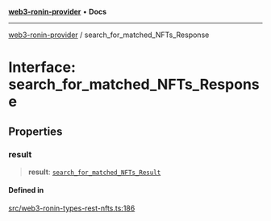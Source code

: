 [**web3-ronin-provider**](../README.md) • **Docs**

***

[web3-ronin-provider](../globals.md) / search\_for\_matched\_NFTs\_Response

# Interface: search\_for\_matched\_NFTs\_Response

## Properties

### result

> **result**: [`search_for_matched_NFTs_Result`](search_for_matched_NFTs_Result.md)

#### Defined in

[src/web3-ronin-types-rest-nfts.ts:186](https://github.com/chuacw/web3-ronin-provider/blob/5e9462adf1edb8f1f7982dc5f4e5bd7094a4d6eb/src/web3-ronin-types-rest-nfts.ts#L186)
